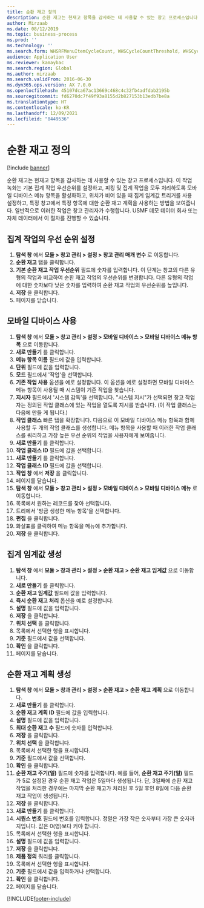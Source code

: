 ```yaml
---
title: 순환 재고 정의
description: 순환 재고는 현재고 항목을 감사하는 데 사용할 수 있는 창고 프로세스입니다.
author: Mirzaab
ms.date: 08/12/2019
ms.topic: business-process
ms.prod: ''
ms.technology: ''
ms.search.form: WHSRFMenuItemCycleCount, WHSCycleCountThreshold, WHSCycleCountPlan, WHSCycleCountPlanListPage, WHSParameters, WHSRFMenu, WHSRFMenuItem
audience: Application User
ms.reviewer: kamaybac
ms.search.region: Global
ms.author: mirzaab
ms.search.validFrom: 2016-06-30
ms.dyn365.ops.version: AX 7.0.0
ms.openlocfilehash: 45107dca67ac13669c468c4c32fb4adfdab2195b
ms.sourcegitcommit: fd6270dc7f49f93a8155d2b827153b13edb7be8a
ms.translationtype: HT
ms.contentlocale: ko-KR
ms.lasthandoff: 12/09/2021
ms.locfileid: "8449536"
---
```

# <a name="define-cycle-counting"></a>순환 재고 정의 

[!include [banner](../../includes/banner.md)]

순환 재고는 현재고 항목을 감사하는 데 사용할 수 있는 창고 프로세스입니다. 이 작업 녹화는 기본 집계 작업 우선순위를 설정하고, 피킹 및 집계 작업을 모두 처리하도록 모바일 디바이스 메뉴 항목을 활성화하고, 위치가 비어 있을 때 집계 임계값 트리거를 사용 설정하고, 특정 창고에서 특정 항목에 대한 순환 재고 계획을 사용하는 방법을 보여줍니다. 일반적으로 이러한 작업은 창고 관리자가 수행합니다. USMF 데모 데이터 회사 또는 자체 데이터에서 이 절차를 진행할 수 있습니다.


## <a name="set-the-priority-of-counting-work"></a>집계 작업의 우선 순위 설정
1. **탐색 창** 에서 **모듈 > 창고 관리 > 설정 > 창고 관리 매개 변수** 로 이동합니다.
2. **순환 재고** 탭을 클릭합니다.
3. **기본 순환 재고 작업 우선순위** 필드에 숫자를 입력합니다. 이 단계는 창고의 다른 유형의 작업과 비교하여 순환 재고 작업의 우선순위를 변경합니다. 다른 유형의 작업에 대한 숫자보다 낮은 숫자를 입력하여 순환 재고 작업의 우선순위를 높입니다.  
4. **저장** 을 클릭합니다.
5. 페이지를 닫습니다.

## <a name="enable-the-mobile-device"></a>모바일 디바이스 사용
1. **탐색 창** 에서 **모듈 > 창고 관리 > 설정 > 모바일 디바이스 > 모바일 디바이스 메뉴 항목** 으로 이동합니다.
2. **새로 만들기** 를 클릭합니다.
3. **메뉴 항목 이름** 필드에 값을 입력합니다.
4. **단위** 필드에 값을 입력합니다.
5. **모드** 필드에서 '작업'을 선택합니다.
6. **기존 작업 사용** 옵션을 예로 설정합니다. 이 옵션을 예로 설정하면 모바일 디바이스 메뉴 항목이 사용될 때 시스템이 기존 작업을 찾습니다.  
7. **지시자** 필드에서 '시스템 감독'을 선택합니다. "시스템 지시"가 선택되면 창고 작업자는 정의된 작업 클래스에 있는 작업을 열도록 지시를 받습니다. (이 작업 클래스는 다음에 만들 게 됩니다.)  
8. **작업 클래스** 빠른 탭을 확장합니다. 다음으로 이 모바일 디바이스 메뉴 항목과 함께 사용할 두 개의 작업 클래스를 생성합니다. 메뉴 항목을 사용할 때 이러한 작업 클래스를 쿼리하고 가장 높은 우선 순위의 작업을 사용자에게 보여줍니다.  
9. **새로 만들기** 를 클릭합니다.
10. **작업 클래스 ID** 필드에 값을 선택합니다.
11. **새로 만들기** 를 클릭합니다.
12. **작업 클래스 ID** 필드에 값을 선택합니다.
13. **작업 창** 에서 **저장** 을 클릭합니다.
14. 페이지를 닫습니다.
15. **탐색 창** 에서 **모듈 > 창고 관리 > 설정 > 모바일 디바이스 > 모바일 디바이스 메뉴** 로 이동합니다.
16. 목록에서 원하는 레코드를 찾아 선택합니다.
17. 트리에서 '방금 생성한 메뉴 항목'을 선택합니다.
18. **편집** 을 클릭합니다.
19. 화살표를 클릭하여 메뉴 항목을 메뉴에 추가합니다.
20. **저장** 을 클릭합니다.

## <a name="create-a-counting-threshold"></a>집계 임계값 생성
1. **탐색 창** 에서 **모듈 > 창과 관리 > 설정 > 순환 재고 > 순환 재고 임계값** 으로 이동합니다.
2. **새로 만들기** 를 클릭합니다.
3. **순환 재고 임계값** 필드에 값을 입력합니다.
4. **즉시 순환 재고 처리** 옵션을 예로 설정합니다.
5. **설명** 필드에 값을 입력합니다.
6. **저장** 을 클릭합니다.
7. **위치 선택** 을 클릭합니다.
8. 목록에서 선택한 행을 표시합니다.
9. **기준** 필드에서 값을 선택합니다.
10. **확인** 을 클릭합니다.
11. 페이지를 닫습니다.

## <a name="create-a-cycle-count-plan"></a>순환 재고 계획 생성
1. **탐색 창** 에서 **모듈 > 창과 관리 > 설정 > 순환 재고 > 순환 재고 계획** 으로 이동합니다.
2. **새로 만들기** 를 클릭합니다.
3. **순환 재고 계획 ID** 필드에 값을 입력합니다.
4. **설명** 필드에 값을 입력합니다.
5. **최대 순환 재고 수** 필드에 숫자를 입력합니다.
6. **저장** 을 클릭합니다.
7. **위치 선택** 을 클릭합니다.
8. 목록에서 선택한 행을 표시합니다.
9. **기준** 필드에서 값을 선택합니다.
10. **확인** 을 클릭합니다.
11. **순환 재고 주기(일)** 필드에 숫자를 입력합니다. 예를 들어, **순환 재고 주기(일)** 필드가 5로 설정된 경우 순환 재고 작업은 5일마다 생성됩니다. 단, 3일째에 순환 재고 작업을 처리한 경우에는 마지막 순환 재고가 처리된 후 5일 후인 8일에 다음 순환 재고 작업이 생성됩니다.  
12. **저장** 을 클릭합니다.
13. **새로 만들기** 를 클릭합니다.
14. **시퀀스 번호** 필드에 번호를 입력합니다. 정렬은 가장 작은 숫자부터 가장 큰 숫자까지입니다. 값은 0(영)보다 커야 합니다.  
15. 목록에서 선택한 행을 표시합니다.
16. **설명** 필드에 값을 입력합니다.
17. **저장** 을 클릭합니다.
18. **제품 정의** 쿼리를 클릭합니다.
19. 목록에서 선택한 행을 표시합니다.
20. **기준** 필드에서 값을 입력하거나 선택합니다.
21. **확인** 을 클릭합니다.
22. 페이지를 닫습니다.



[!INCLUDE[footer-include](../../../includes/footer-banner.md)]